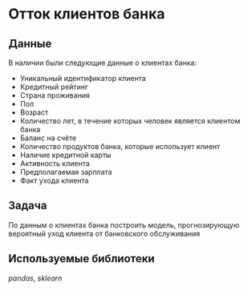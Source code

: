 # Отток клиентов банка


## Данные

В наличии были следующие данные о клиентах банка:
- Уникальный идентификатор клиента
- Кредитный рейтинг
- Страна проживания
- Пол
- Возраст
- Количество лет, в течение которых человек является клиентом банка
- Баланс на счёте
- Количество продуктов банка, которые использует клиент
- Наличие кредитной карты
- Активность клиента
- Предполагаемая зарплата
- Факт ухода клиента

## Задача

По данным о клиентах банка построить модель, прогнозирующую вероятный уход клиента от банковского обслуживания

## Используемые библиотеки
*pandas*, *sklearn*
